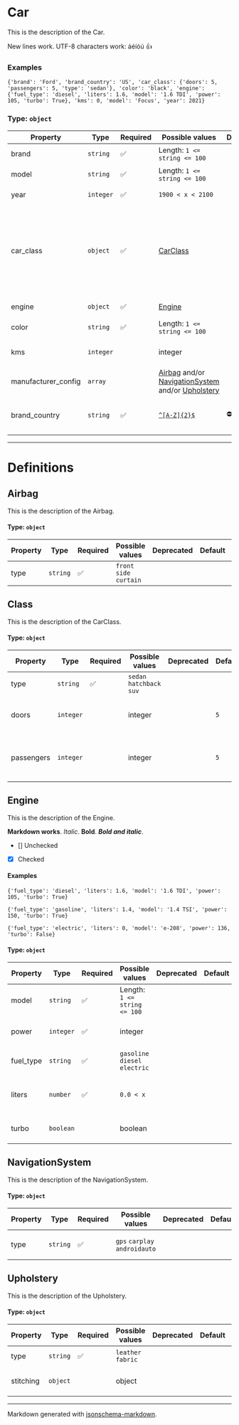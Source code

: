 # Car

This is the description of the Car.

New lines work.
UTF-8 characters work: áéíóú
👍

### Examples

```
{'brand': 'Ford', 'brand_country': 'US', 'car_class': {'doors': 5, 'passengers': 5, 'type': 'sedan'}, 'color': 'black', 'engine': {'fuel_type': 'diesel', 'liters': 1.6, 'model': '1.6 TDI', 'power': 105, 'turbo': True}, 'kms': 0, 'model': 'Focus', 'year': 2021}
```

### Type: `object`

| Property | Type | Required | Possible values | Deprecated | Default | Description | Examples |
| -------- | ---- | -------- | --------------- | ---------- | ------- | ----------- | -------- |
| brand | `string` | ✅ | Length: `1 <= string <= 100` |  |  | The brand of the car. | ```Ford```, ```Toyota``` |
| model | `string` | ✅ | Length: `1 <= string <= 100` |  |  | The model of the car. | ```Focus```, ```Corolla``` |
| year | `integer` | ✅ | `1900 < x < 2100` |  |  | The year of the car. |  |
| car_class | `object` | ✅ | [CarClass](#carclass) |  |  | The class of the car. | ```{'doors': 5, 'passengers': 5, 'type': 'sedan'}```, ```{'doors': 3, 'passengers': 2, 'type': 'hatchback'}```, ```{'doors': 5, 'passengers': 5, 'type': 'suv'}``` |
| engine | `object` | ✅ | [Engine](#engine) |  |  | The engine of the car. |  |
| color | `string` | ✅ | Length: `1 <= string <= 100` |  |  | The color of the car. |  |
| kms | `integer` |  | integer |  |  | The number of kilometers the car has. |  |
| manufacturer_config | `array` |  | [Airbag](#airbag) and/or [NavigationSystem](#navigationsystem) and/or [Upholstery](#upholstery) |  |  | The manufacturer's extras. |  |
| brand_country | `string` | ✅ | [`^[A-Z]{2}$`](https://regex101.com/?regex=%5E%5BA-Z%5D%7B2%7D%24) | ⛔️ |  | [Deprecated] The country where the brand is from. |  |


---

# Definitions

## Airbag

This is the description of the Airbag.

#### Type: `object`

| Property | Type | Required | Possible values | Deprecated | Default | Description | Examples |
| -------- | ---- | -------- | --------------- | ---------- | ------- | ----------- | -------- |
| type | `string` | ✅ | `front` `side` `curtain` |  |  | The type of airbag. |  |
## Class

This is the description of the CarClass.

#### Type: `object`

| Property | Type | Required | Possible values | Deprecated | Default | Description | Examples |
| -------- | ---- | -------- | --------------- | ---------- | ------- | ----------- | -------- |
| type | `string` | ✅ | `sedan` `hatchback` `suv` |  |  | The type of car. |  |
| doors | `integer` |  | integer |  | `5` | The number of doors the car has. |  |
| passengers | `integer` |  | integer |  | `5` | The number of passengers the car can carry. |  |
## Engine

This is the description of the Engine.

**Markdown works**. *Italic*. **Bold**. ***Bold and italic***.
- [] Unchecked
- [x] Checked

#### Examples

```
{'fuel_type': 'diesel', 'liters': 1.6, 'model': '1.6 TDI', 'power': 105, 'turbo': True}
```

```
{'fuel_type': 'gasoline', 'liters': 1.4, 'model': '1.4 TSI', 'power': 150, 'turbo': True}
```

```
{'fuel_type': 'electric', 'liters': 0, 'model': 'e-208', 'power': 136, 'turbo': False}
```

#### Type: `object`

| Property | Type | Required | Possible values | Deprecated | Default | Description | Examples |
| -------- | ---- | -------- | --------------- | ---------- | ------- | ----------- | -------- |
| model | `string` | ✅ | Length: `1 <= string <= 100` |  |  | The name of the engine model. |  |
| power | `integer` | ✅ | integer |  |  | The power of the engine in HP. |  |
| fuel_type | `string` | ✅ | `gasoline` `diesel` `electric` |  |  | The type of fuel the engine uses. |  |
| liters | `number` | ✅ | `0.0 < x ` |  |  | The displacement of the engine in liters. |  |
| turbo | `boolean` |  | boolean |  |  | Whether the engine has a turbo or not. |  |
## NavigationSystem

This is the description of the NavigationSystem.

#### Type: `object`

| Property | Type | Required | Possible values | Deprecated | Default | Description | Examples |
| -------- | ---- | -------- | --------------- | ---------- | ------- | ----------- | -------- |
| type | `string` | ✅ | `gps` `carplay` `androidauto` |  |  | The type of navigation system. |  |
## Upholstery

This is the description of the Upholstery.

#### Type: `object`

| Property | Type | Required | Possible values | Deprecated | Default | Description | Examples |
| -------- | ---- | -------- | --------------- | ---------- | ------- | ----------- | -------- |
| type | `string` | ✅ | `leather` `fabric` |  |  | The type of upholstery. |  |
| stitching | `object` |  | object |  |  | Metadata about the stitching. |  |


---

Markdown generated with [jsonschema-markdown](https://github.com/elisiariocouto/jsonschema-markdown).
